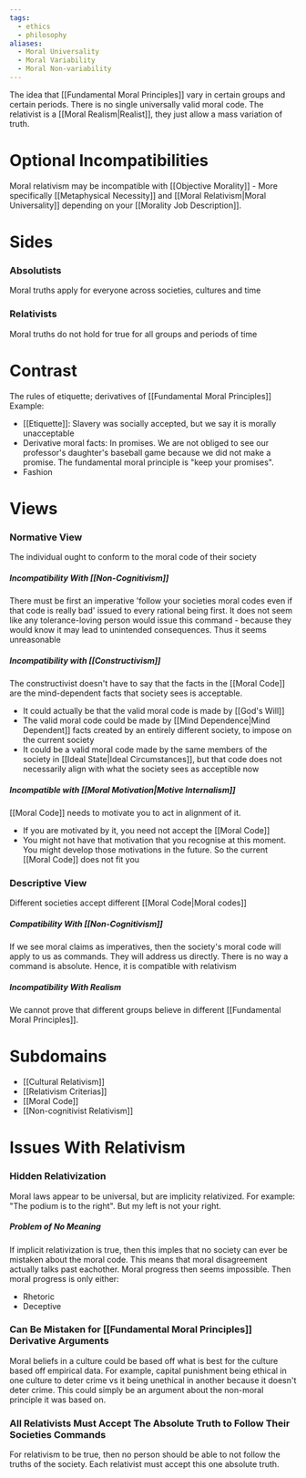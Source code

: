 ```yaml
---
tags:
  - ethics
  - philosophy
aliases:
  - Moral Universality
  - Moral Variability
  - Moral Non-variability
---
```

The idea that [[Fundamental Moral Principles]] vary in certain groups and certain periods.
There is no single universally valid moral code.
The relativist is a [[Moral Realism|Realist]], they just allow a mass variation of truth.
# Optional Incompatibilities
Moral relativism may be incompatible with [[Objective Morality]] - More specifically [[Metaphysical Necessity]] and [[Moral Relativism|Moral Universality]] depending on your [[Morality Job Description]].
# Sides
### Absolutists
Moral truths apply for everyone across societies, cultures and time
### Relativists
Moral truths do not hold for true for all groups and periods of time
# Contrast
The rules of etiquette; derivatives of [[Fundamental Moral Principles]]
Example:
- [[Etiquette]]: Slavery was socially accepted, but we say it is morally unacceptable
- Derivative moral facts: In promises. We are not obliged to see our professor's daughter's baseball game because we did not make a promise. The fundamental moral principle is "keep your promises".
- Fashion
# Views
### Normative View
The individual ought to conform to the moral code of their society
##### Incompatibility With [[Non-Cognitivism]]
There must be first an imperative 'follow your societies moral codes even if that code is really bad' issued to every rational being first.
It does not seem like any tolerance-loving person would issue this command - because they would know it may lead to unintended consequences.
Thus it seems unreasonable
##### Incompatibility with [[Constructivism]]
The constructivist doesn't have to say that the facts in the [[Moral Code]] are the mind-dependent facts that society sees is acceptable.
- It could actually be that the valid moral code is made by [[God's Will]]
- The valid moral code could be made by [[Mind Dependence|Mind Dependent]] facts created by an entirely different society, to impose on the current society
- It could be a valid moral code made by the same members of the society in [[Ideal State|Ideal Circumstances]], but that code does not necessarily align with what the society sees as acceptible now
##### Incompatible with [[Moral Motivation|Motive Internalism]]
[[Moral Code]] needs to motivate you to act in alignment of it.
- If you are motivated by it, you need not accept the [[Moral Code]]
- You might not have that motivation that you recognise at this moment. You might develop those motivations in the future. So the current [[Moral Code]] does not fit you
### Descriptive View
Different societies accept different [[Moral Code|Moral codes]]
##### Compatibility With [[Non-Cognitivism]]
If we see moral claims as imperatives, then the society's moral code will apply to us as commands. They will address us directly.
There is no way a command is absolute. Hence, it is compatible with relativism
##### Incompatibility With Realism
We cannot prove that different groups believe in different [[Fundamental Moral Principles]].
# Subdomains
- [[Cultural Relativism]]
- [[Relativism Criterias]]
- [[Moral Code]]
- [[Non-cognitivist Relativism]]
# Issues With Relativism
### Hidden Relativization
Moral laws appear to be universal, but are implicity relativized.
For example: "The podium is to the right". But my left is not your right.
##### Problem of No Meaning
If implicit relativization is true, then this imples that no society can ever be mistaken about the moral code. This means that moral disagreement actually talks past eachother. Moral progress then seems impossible.
Then moral progress is only either:
- Rhetoric
- Deceptive
### Can Be Mistaken for [[Fundamental Moral Principles]] Derivative Arguments
Moral beliefs in a culture could be based off what is best for the culture based off empirical data.
For example, capital punishment being ethical in one culture to deter crime vs it being unethical in another because it doesn't deter crime.
This could simply be an argument about the non-moral principle it was based on.

### All Relativists Must Accept The Absolute Truth to Follow Their Societies Commands
For relativism to be true, then no person should be able to not follow the truths of the society.
Each relativist must accept this one absolute truth.